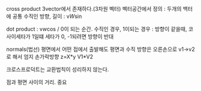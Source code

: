 cross product
3vector에서 존재하다.(3차원 벡터)
벡터공간에서 정의 : 두개의 백터에 공통 수직인 방향,
길이 : v*W*sin

dot product : v*w*cos / 0이 되는 순간. 수직인 경우, 1이되는 경우 : 방향이 같을때, 코사이세타가 1일떄 세타가 0, -1되려면 방향이 반대

normals(법선)
평면에서 어떤 접에서 출발해도 평면과 수직
방향은 오른손으로 v1->v2로 해서 엄지 손가락방향
z=X\*y
V1\*V2

크로스프로덕트는 교환법칙이 성리하지 않는다.

점과 평면 사이의 거리. 중요
